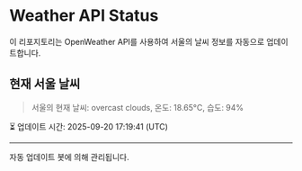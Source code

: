 
# Weather API Status

이 리포지토리는 OpenWeather API를 사용하여 서울의 날씨 정보를 자동으로 업데이트합니다.

## 현재 서울 날씨
> 서울의 현재 날씨: overcast clouds, 온도: 18.65°C, 습도: 94%

⏳ 업데이트 시간: 2025-09-20 17:19:41 (UTC)

---
자동 업데이트 봇에 의해 관리됩니다.
